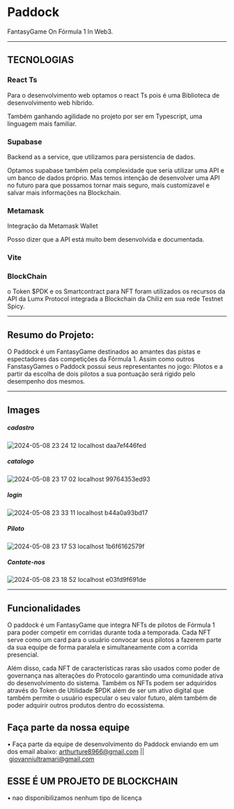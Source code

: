 # Paddock 
FantasyGame On Fórmula 1 In Web3. 

-------------------------------------------------------------
## TECNOLOGIAS 
### React Ts
<p>Para o desenvolvimento web optamos o react Ts pois é uma Biblioteca de desenvolvimento web hibrido.</p>
<p>Também ganhando agilidade no projeto por ser em Typescript, uma linguagem mais familiar.</p>

### Supabase
<p>Backend as a service, que utilizamos para persistencia de dados.</p>
<p>Optamos supabase também pela complexidade que seria utilizar uma API e um banco de dados próprio. Mas temos intenção de desenvolver uma API no futuro para que possamos tornar mais seguro, mais customizavel e salvar mais informações na Blockchain.</p>

### Metamask
<p>Integração da Metamask Wallet</p>
<p>Posso dizer que a API está muito bem desenvolvida e documentada.</p>

### Vite

### BlockChain
<p>o Token $PDK e os Smartcontract para NFT foram utilizados os recursos da API da Lumx Protocol integrada a Blockchain da Chiliz em sua rede Testnet Spicy.</p>

-------------------------------------------------------------
## Resumo do Projeto: 
O Paddock é um FantasyGame destinados ao amantes das pistas e espectadores das competições da Fórmula 1. Assim como outros FanstasyGames o Paddock possui seus representantes no jogo: Pilotos e a partir da escolha de dois pilotos a sua pontuação será rígido pelo desempenho dos mesmos.



-------------------------------------------------------------

## Images 
##### cadastro
![2024-05-08 23 24 12 localhost daa7ef446fed](https://github.com/AdurraIS/paddock/assets/122327066/ec880527-5ec0-43b9-aa04-1d5d892612d3)

##### catalogo
![2024-05-08 23 17 02 localhost 99764353ed93](https://github.com/AdurraIS/paddock/assets/122327066/8c322b1c-3f73-4628-81c9-1d15ae201150)

##### login
![2024-05-08 23 33 11 localhost b44a0a93bd17](https://github.com/AdurraIS/paddock/assets/122327066/89de4573-4cf2-4e48-902c-174864d676f1)

##### Piloto
![2024-05-08 23 17 53 localhost 1b6f6162579f](https://github.com/AdurraIS/paddock/assets/122327066/bbe009ee-1c1e-447b-b6bd-200d41e9aafb)

##### Contate-nos
![2024-05-08 23 18 52 localhost e03fd9f691de](https://github.com/AdurraIS/paddock/assets/122327066/dc0f9c5a-cea8-424f-a43a-92e47821bc48)

-------------------------------------------------------------
## Funcionalidades
O paddock é um FantasyGame que integra NFTs de pilotos de Fórmula 1 para poder competir em corridas durante toda a temporada. Cada NFT serve como um card para o usuário convocar seus pilotos a fazerem parte da sua equipe de forma paralela e simultaneamente com a corrida presencial. 

Além disso, cada NFT de características raras são usados como poder de governança nas alterações do Protocolo garantindo uma comunidade ativa do desenvolvimento do sistema. Também os NFTs podem ser adquiridos através do Token de Utilidade $PDK além de ser um ativo digital que também permite o usuário especular o seu valor futuro, além também de poder adquirir outros produtos dentro do ecossistema. 



## Faça parte da nossa equipe
• Faça parte da equipe de desenvolvimento do Paddock enviando em um dos email abaixo:
 arthurture8966@gmail.com || giovanniultramari@gmail.com
## ESSE É UM PROJETO DE BLOCKCHAIN
• nao disponibilizamos nenhum tipo de licença
